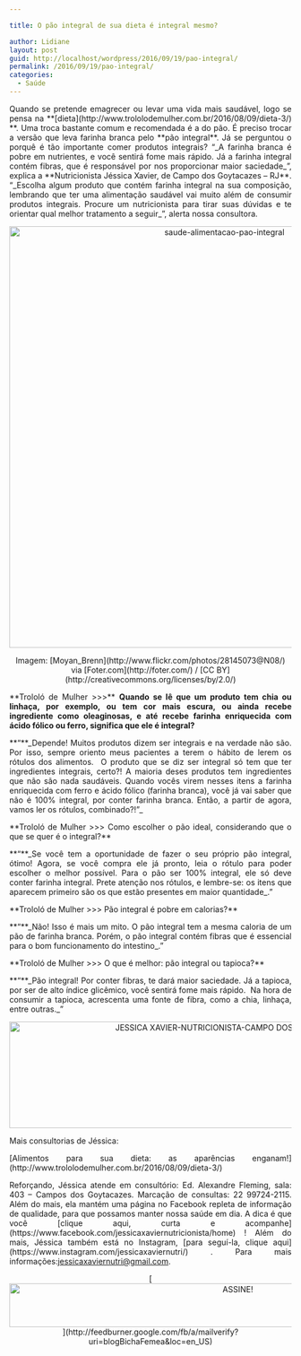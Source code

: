 ```yaml
---

title: O pão integral de sua dieta é integral mesmo?

author: Lidiane
layout: post
guid: http://localhost/wordpress/2016/09/19/pao-integral/
permalink: /2016/09/19/pao-integral/
categories:
  - Saúde
---
```

<p align="justify">
  Quando se pretende emagrecer ou levar uma vida mais saudável, logo se pensa na **[dieta](http://www.trololodemulher.com.br/2016/08/09/dieta-3/) **. Uma troca bastante comum e recomendada é a do pão. É preciso trocar a versão que leva farinha branca pelo **pão integral**. Já se perguntou o porquê é tão importante comer produtos integrais? “_A farinha branca é pobre em nutrientes, e você sentirá fome mais rápido. Já a farinha integral contém fibras, que é responsável por nos proporcionar maior saciedade_”, explica a **Nutricionista Jéssica Xavier, de Campo dos Goytacazes – RJ**. “_Escolha algum produto que contém farinha integral na sua composição, lembrando que ter uma alimentação saudável vai muito além de consumir produtos integrais. Procure um nutricionista para tirar suas dúvidas e te orientar qual melhor tratamento a seguir_”, alerta nossa consultora.
</p>

<p align="center">
  <img class="alignnone size-full wp-image-12949" src="http://www.trololodemulher.com.br/blog/wp-content/uploads/2016/09/SAUDE-ALIMENTACAO-PAO-INTEGRAL.jpg" alt="saude-alimentacao-pao-integral" width="752" height="752" />
</p>

<p align="center">
  Imagem: [Moyan_Brenn](http://www.flickr.com/photos/28145073@N08/)  via [Foter.com](http://foter.com/)  / [CC BY](http://creativecommons.org/licenses/by/2.0/) 
</p>

<p align="justify">
  **Trololó de Mulher >>>** <b>Quando se lê que um produto tem chia ou linhaça, por exemplo, ou tem cor mais escura, ou ainda recebe ingrediente como oleaginosas, e até recebe farinha enriquecida com ácido fólico ou ferro, significa que ele é integral?</b>
</p>

<p align="justify">
  **“**_Depende! Muitos produtos dizem ser integrais e na verdade não são. Por isso, sempre oriento meus pacientes a terem o hábito de lerem os rótulos dos alimentos.  O produto que se diz ser integral só tem que ter ingredientes integrais, certo?! A maioria deses produtos tem ingredientes que não são nada saudáveis. Quando vocês virem nesses itens a farinha enriquecida com ferro e ácido fólico (farinha branca), você já vai saber que não é 100% integral, por conter farinha branca. Então, a partir de agora, vamos ler os rótulos, combinado?!”_
</p>

<p align="justify">
  **Trololó de Mulher >>> Como escolher o pão ideal, considerando que o que se quer é o integral?**
</p>

<p align="justify">
  **“**_Se você tem a oportunidade de fazer o seu próprio pão integral, ótimo! Agora, se você compra ele já pronto, leia o rótulo para poder escolher o melhor possível. Para o pão ser 100% integral, ele só deve conter farinha integral. Prete atenção nos rótulos, e lembre-se: os itens que aparecem primeiro são os que estão presentes em maior quantidade_.”
</p>

<p align="justify">
  **Trololó de Mulher >>> Pão integral é pobre em calorias?**
</p>

<p align="justify">
  **“**_Não! Isso é mais um mito. O pão integral tem a mesma caloria de um pão de farinha branca. Porém, o pão integral contém fibras que é essencial para o bom funcionamento do intestino_.”
</p>

<p align="justify">
  **Trololó de Mulher >>> O que é melhor: pão integral ou tapioca?**
</p>

<p align="justify">
  **“**_Pão integral! Por conter fibras, te dará maior saciedade. Já a tapioca, por ser de alto índice glicêmico, você sentirá fome mais rápido.  Na hora de consumir a tapioca, acrescenta uma fonte de fibra, como a chia, linhaça, entre outras._”
</p>

<p align="center">
  <img class="alignnone size-full wp-image-12762" src="http://www.trololodemulher.com.br/blog/wp-content/uploads/2016/08/JESSICA-XAVIER-NUTRICIONISTA-CAMPO-DOS-GOYTACAZES-RJ.jpg" alt="JESSICA XAVIER-NUTRICIONISTA-CAMPO DOS GOYTACAZES-RJ" width="800" height="190" />
</p>

<p align="justify">
  Mais consultorias de Jéssica:
</p>

<p align="justify">
  [Alimentos para sua dieta: as aparências enganam!](http://www.trololodemulher.com.br/2016/08/09/dieta-3/) 
</p>

<p align="justify">
  Reforçando, Jéssica atende em consultório: Ed. Alexandre Fleming, sala: 403 – Campos dos Goytacazes. Marcação de consultas: 22 99724-2115. Além do mais, ela mantém uma página no Facebook repleta de informação de qualidade, para que possamos manter nossa saúde em dia. A dica é que você [clique aqui, curta e acompanhe](https://www.facebook.com/jessicaxaviernutricionista/home) ! Além do mais, Jéssica também está no Instagram, [para seguí-la, clique aqui](https://www.instagram.com/jessicaxaviernutri/) . Para mais informações:<a href="mailto:jessicaxaviernutri@gmail.com">jessicaxaviernutri@gmail.com</a>.
</p>

<p align="center">
  [<img class="alignnone size-full wp-image-10439" src="http://www.trololodemulher.com.br/blog/wp-content/uploads/2014/09/ASSINE.png" alt="ASSINE!" width="800" height="78" />](http://feedburner.google.com/fb/a/mailverify?uri=blogBichaFemea&loc=en_US) 
</p>

<p align="justify">